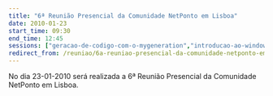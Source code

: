 ```yaml
---
title: "6ª Reunião Presencial da Comunidade NetPonto em Lisboa"
date: 2010-01-23
start_time: 09:30
end_time: 12:45
sessions: ["geracao-de-codigo-com-o-mygeneration","introducao-ao-windows-presentation-foundation-wpf"]
redirect_from: /reuniao/6a-reuniao-presencial-da-comunidade-netponto-em-lisboa/
---
```

No dia 23-01-2010 será realizada a 6ª Reunião Presencial da Comunidade NetPonto em Lisboa.